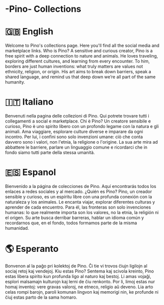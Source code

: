 # -Pino- Collections

# 🇬🇧 English
Welcome to Pino's collections page.
Here you'll find all the social media and marketplace links.
Who is Pino? 
A sensitive and curious creator, Pino is a free spirit with a deep connection to nature and animals. He loves traveling, exploring different cultures, and learning from every encounter.
To him, borders are just human inventions: what truly matters are values  not ethnicity, religion, or origin.
His art aims to break down barriers, speak a shared language, and remind us that  deep down  we’re all part of the same humanity.

# 🇮🇹 Italiano
Benvenuti nella pagina delle collezioni di Pino.
Qui potrete trovare tutti i collegamenti a social e marketplace.
Chi è Pino? 
Un creatore sensibile e curioso, Pino è uno spirito libero con un profondo legame con la natura e gli animali. Ama viaggiare, esplorare culture diverse e imparare da ogni incontro.
Per lui, i confini sono solo invenzioni umane: ciò che conta davvero sono i valori, non l'etnia, la religione o l'origine.
La sua arte mira ad abbattere le barriere, parlare un linguaggio comune e ricordarci che in fondo siamo tutti parte della stessa umanità.

# 🇪🇸 Espanol
Bienvenido a la página de colecciones de Pino.
Aquí encontrarás todos los enlaces a redes sociales y al mercado.
¿Quién es Pino? 
Pino, un creador sensible y curioso, es un espíritu libre con una profunda conexión con la naturaleza y los animales. Le encanta viajar, explorar diferentes culturas y aprender de cada encuentro.
Para él, las fronteras son solo invenciones humanas: lo que realmente importa son los valores, no la etnia, la religión ni el origen.
Su arte busca derribar barreras, hablar un idioma común y recordarnos que, en el fondo, todos formamos parte de la misma humanidad.

# 🌎 Esperanto
Bonvenon al la paĝo pri kolektoj de Pino.
Ĉi tie vi trovos ĉiujn ligilojn al sociaj retoj kaj vendejoj.
Kiu estas Pino? 
Sentema kaj scivola kreinto, Pino estas libera spirito kun profunda ligo al naturo kaj bestoj. Li amas vojaĝi, esplori malsamajn kulturojn kaj lerni de ĉiu renkonto.
Por li, limoj estas nur homaj inventoj: vere gravas valoroj, ne etneco, religio aŭ deveno.
Lia arto celas rompi barojn, paroli komunan lingvon kaj memorigi nin, ke profunde ni ĉiuj estas parto de la sama homaro.
